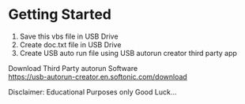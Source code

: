 # Getting Started

1) Save this vbs file in USB Drive
2) Create doc.txt file in USB Drive
3) Create USB auto run file using USB autorun creator third party app


Download Third Party autorun Software\
https://usb-autorun-creator.en.softonic.com/download


Disclaimer: Educational Purposes only
Good Luck...
